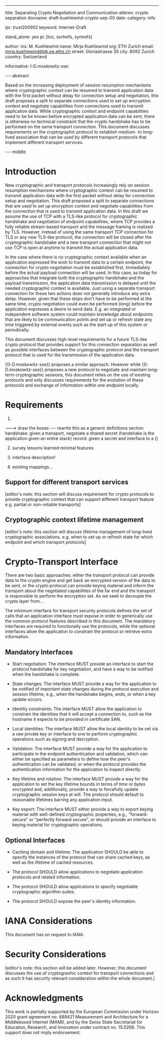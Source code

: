 ---
title: Separating Crypto Negotiation and Communication
abbrev: crypto separation
docname: draft-kuehlewind-crypto-sep-00
date:
category: info

ipr: trust200902
keyword: Internet-Draft

stand_alone: yes
pi: [toc, sortrefs, symrefs]

author:
    ins: M. Kuehlewind
    name: Mirja Kuehlewind
    org: ETH Zurich
    email: mirja.kuehlewind@tik.ee.ethz.ch
    street: Gloriastrasse 35
    city: 8092 Zurich
    country: Switzerland

informative:
   I-D.moskowitz-sse:


--- abstract

Based on the increasing deployment of session resumption mechanisms where cryptographic context
can be resumed to transmit application data with the first packet without delay for connection setup
and negotiation, this draft proposes a split to separate connections used to set up encryption
context and negotiate capabilities from connections used to transmit application data.
While cryptographic context and endpoint capabilities need to be be known before encrypted
application data can be sent, there is otherwise no technical constraint that the crypto handshake
has to be performed on the same transport connection. This document discusses requirements on the
cryptographic protocol to establish medium- to long-lived association that can be used by different
transport protocols that implement different transport services.


--- middle

# Introduction

New cryptographic and transport protocols increasingly rely on session resumption mechanisms
where cryptographic context can be resumed to transmit application data with the first packet
without delay for connection setup and negotiation. This draft proposed a split to separate
connections that are used to set up encryption context and negotiate capabilities from the
connection that is used to transmit application data. In this draft we assume the use of TCP with
a TLS-like protocol for cryptographic handshake and negotiation of endpoint capabilities, where TCP
provides a fully reliable stream-based transport and the message framing is realized by TLS.
However, instead of using the same transport TCP connection for TLS or any new TLS-like protocol,
the connection will be closed after the cryptographic handshake and a new transport connection
that might not use TCP is open at anytime to transmit the actual application data.

In the case where there is no cryptographic context available when an application
expressed the wish to transmit data to a certain endpoint, the connection for crypto
negotiation must be established first, immediately before the actual payload connection
will be used. In this case, as today for approaches that integrate both the cryptographic
handshake and the payload transmission, the application data transmission is delayed until
the needed cryptographic context is available. Just using a separate transport connection
for these two actions does not generally introduce any extra delay. However, given that these
steps don't have to be performed at the same time, crypto negotiation could even be performed (long)
before the application expresses a desire to send data. E.g. an integrated or independent software
system could maintain knowledge about endpoints that are likely to be communication points and set up
or refresh state any time triggered by external events such as the start up of this system or periodically.

This document discusses high-level requirements for a future TLS-like crypto protocol that provides
support for this connection separation as well as possible interfaces between the cryptographic protocol
and the transport protocol that is used for the transmission of the application data.

{{I-D.moskowitz-sse}} proposes a similar approach. However while {{I-D.moskowitz-sse}} proposes
a new protocol to negotiate and maintain long-term cryptographic sessions,
this document relies on the use of existing protocols and only discusses requirements for the evolution
of these protocols and exchange of information within one endpoint locally.

# Requirements

1.
---> draw the boxes
--- rewrite this as a generic definitions section
handshake: given a transport, negotiate a shared secret (handshake is the application given an entire stack)
record: given a secret and interface to a ()

2. survey lessons learned
minimal features

3. interface description!

4. existing mappings...










## Support for different transport services

[editor's note: this section will discuss requirement for crypto protocols to provide cryptographic context
that can support different transport feature e.g. partial or non-reliable transports]

## Cryptographic context lifetime management

[editor's note: this section will discuss lifetime management of long-lived cryptographic associations, e.g.
when to set up or refresh state for which endpoint and which transport protocols]


# Crypto-Transport Interface

There are two basic approaches: either the transport protocol can provide data to the crypto engine
and get back an encrypted version of the data to be sent, or the crypto protocol can provide keying
material and inform the transport about the negotiated capabilities of the far end and the transport
is responsible to perform the encryption set. As we seek to decouple the crypto layer from...


The minimum interface for transport security protocols defines the set of calls that an application interface must
expose in order to generically use the common protocol features described in this document. The mandatory interfaces
are required to functionally use the protocols, while the optional interfaces allow the application to constrain the
protocol or retrieve extra information.



## Mandatory Interfaces

- Start negotiation: The interface MUST provide an interface to start the protocol handshake for key negotiation, and
have a way to be notified when the handshake is complete.

- State changes: The interface MUST provide a way for the application to be notified of important state changes during
the protocol execution and session lifetime, e.g., when the handshake begins, ends, or when a key update occurs.

- Identity constraints: The interface MUST allow the application to constrain the identities that it will accept
a connection to, such as the hostname it expects to be provided in certificate SAN.

- Local identities: The interface MUST allow the local identity to be set via a raw private key or interface to one
to perform cryptographic operations such as signing and decryption.

- Validation: The interface MUST provide a way for the application to participate in the endpoint authentication and validation,
which can either be specified as parameters to define how the peer's authentication can be validated, or when the protocol
provides the authentication information for the application to inspect directly.

- Key lifetime and rotation: The interface MUST provide a way for the application to set the key lifetime bounds in terms
of *time* or *bytes encrypted* and, additionally, provide a way to forcefully update cryptographic session keys at will.
The protocol should default to reasonable lifetimes barring any application input.

- Key export: The interface MUST either provide a way to export keying material with well-defined cryptographic properties,
e.g., "forward-secure" or "perfectly forward secure", or should provide an interface to keying material for cryptographic operations.

## Optional Interfaces

- Caching domain and lifetime: The application SHOULD be able to specify the instances of the protocol that can share
cached keys, as well as the lifetime of cached resources.

- The protocol SHOULD allow applications to negotiate application protocols and related information.

- The protocol SHOULD allow applications to specify negotiable cryptographic algorithm suites.

- The protocol SHOULD expose the peer's identity information.


# IANA Considerations

This document has on request to IANA.

# Security Considerations

[editor's note: this section will be added later. However, this document discusses the use of
cryptograohic context for transport connections and as such it has security relevant consideration
within the whole document.]

# Acknowledgments

This work is partially supported by the European Commission under Horizon 2020
grant agreement no. 688421 Measurement and Architecture for a Middleboxed
Internet (MAMI), and by the Swiss State Secretariat for Education, Research, and
Innovation under contract no. 15.0268. This support does not imply endorsement.
